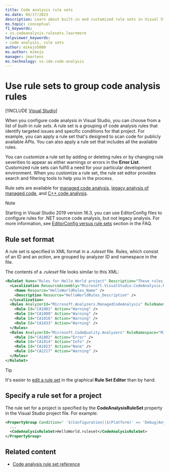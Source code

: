 ```yaml
---
title: Code analysis rule sets
ms.date: 04/17/2023
description: Learn about built-in and customized rule sets in Visual Studio code analysis. See how to specify rule sets in files and how to configure rule sets in projects.
ms.topic: conceptual
f1_keywords:
- vs.codeanalysis.rulesets.learnmore
helpviewer_keywords:
- code analysis, rule sets
author: mikejo5000
ms.author: mikejo
manager: jmartens
ms.technology: vs-ide-code-analysis
---
```

# Use rule sets to group code analysis rules

 [!INCLUDE [Visual Studio](~/includes/applies-to-version/vs-windows-only.md)]

When you configure code analysis in Visual Studio, you can choose from a list of built-in *rule sets*. A rule set is a grouping of code analysis rules that identify targeted issues and specific conditions for that project. For example, you can apply a rule set that's designed to scan code for publicly available APIs. You can also apply a rule set that includes all the available rules.

You can customize a rule set by adding or deleting rules or by changing rule severities to appear as either warnings or errors in the **Error List**. Customized rule sets can fulfill a need for your particular development environment. When you customize a rule set, the rule set editor provides search and filtering tools to help you in the process.

Rule sets are available for [managed code analysis](/dotnet/fundamentals/code-analysis/code-quality-rule-options), [legacy analysis of managed code](how-to-configure-code-analysis-for-a-managed-code-project.md), and [C++ code analysis](/cpp/code-quality/using-rule-sets-to-specify-the-cpp-rules-to-run).

>[!NOTE]
> Starting in Visual Studio 2019 version 16.3, you can use EditorConfig files to configure rules for .NET source code analysis, but not legacy analysis. For more information, see [EditorConfig versus rule sets](../code-quality/analyzers-faq.yml) section in the FAQ.

## Rule set format

A rule set is specified in XML format in a *.ruleset* file. Rules, which consist of an ID and an *action*, are grouped by analyzer ID and namespace in the file.

The contents of a *.ruleset* file looks similar to this XML:

```xml
<RuleSet Name="Rules for Hello World project" Description="These rules focus on critical issues for the Hello World app." ToolsVersion="10.0">
  <Localization ResourceAssembly="Microsoft.VisualStudio.CodeAnalysis.RuleSets.Strings.dll" ResourceBaseName="Microsoft.VisualStudio.CodeAnalysis.RuleSets.Strings.Localized">
    <Name Resource="HelloWorldRules_Name" />
    <Description Resource="HelloWorldRules_Description" />
  </Localization>
  <Rules AnalyzerId="Microsoft.Analyzers.ManagedCodeAnalysis" RuleNamespace="Microsoft.Rules.Managed">
    <Rule Id="CA1001" Action="Warning" />
    <Rule Id="CA1009" Action="Warning" />
    <Rule Id="CA1016" Action="Warning" />
    <Rule Id="CA1033" Action="Warning" />
  </Rules>
  <Rules AnalyzerId="Microsoft.CodeQuality.Analyzers" RuleNamespace="Microsoft.CodeQuality.Analyzers">
    <Rule Id="CA1802" Action="Error" />
    <Rule Id="CA1814" Action="Info" />
    <Rule Id="CA1823" Action="None" />
    <Rule Id="CA2217" Action="Warning" />
  </Rules>
</RuleSet>
```

> [!TIP]
> It's easier to [edit a rule set](../code-quality/working-in-the-code-analysis-rule-set-editor.md) in the graphical **Rule Set Editor** than by hand.

## Specify a rule set for a project

The rule set for a project is specified by the **CodeAnalysisRuleSet** property in the Visual Studio project file. For example:

```xml
<PropertyGroup Condition=" '$(Configuration)|$(Platform)' == 'Debug|AnyCPU' ">
  ...
  <CodeAnalysisRuleSet>HelloWorld.ruleset</CodeAnalysisRuleSet>
</PropertyGroup>
```

## Related content

- [Code analysis rule set reference](../code-quality/rule-set-reference.md)